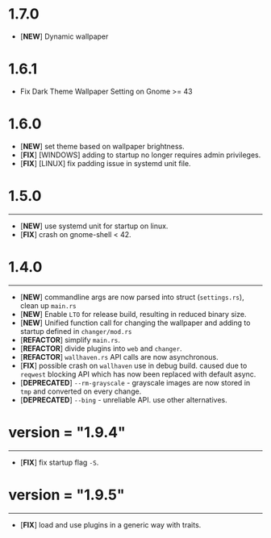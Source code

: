 # 1.7.0

- [**NEW**] Dynamic wallpaper

# 1.6.1

- Fix Dark Theme Wallpaper Setting on Gnome >= 43

# 1.6.0

- [**NEW**] set theme based on wallpaper brightness.
- [**FIX**] [WINDOWS] adding to startup no longer requires admin privileges.
- [**FIX**] [LINUX] fix padding issue in systemd unit file.

# 1.5.0

---

* [**NEW**] use systemd unit for startup on linux.
* [**FIX**] crash on gnome-shell < 42.

# 1.4.0

---

* [**NEW**] commandline args are now parsed into struct (`settings.rs`), clean up `main.rs`
* [**NEW**] Enable `LTO` for release build, resulting in reduced binary size.
* [**NEW**] Unified function call for changing the wallpaper and adding to startup defined in `changer/mod.rs`
* [**REFACTOR**] simplify `main.rs`.
* [**REFACTOR**] divide plugins into `web` and `changer`.
* [**REFACTOR**] `wallhaven.rs` API calls are now asynchronous.
* [**FIX**] possible crash on `wallhaven` use in debug build. caused due to `reqwest` blocking API which has now been replaced with default async.
* [**DEPRECATED**] `--rm-grayscale` - grayscale images are now stored in `tmp` and converted on every change.
* [**DEPRECATED**] `--bing` - unreliable API. use other alternatives.

# version = "1.9.4"

---

* [**FIX**] fix startup flag `-S`.

# version = "1.9.5"

---

* [**FIX**] load and use plugins in a generic way with traits.